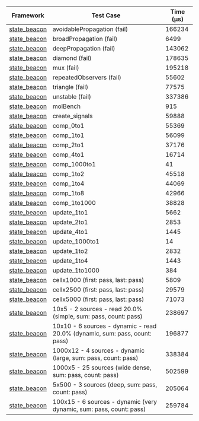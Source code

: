 | Framework | Test Case | Time (μs) |
| --- | --- | --- |
| [state_beacon](https://github.com/jinyus/dart_beacon) | avoidablePropagation (fail) | 166234 |
| [state_beacon](https://github.com/jinyus/dart_beacon) | broadPropagation (fail) | 6499 |
| [state_beacon](https://github.com/jinyus/dart_beacon) | deepPropagation (fail) | 143062 |
| [state_beacon](https://github.com/jinyus/dart_beacon) | diamond (fail) | 178635 |
| [state_beacon](https://github.com/jinyus/dart_beacon) | mux (fail) | 195218 |
| [state_beacon](https://github.com/jinyus/dart_beacon) | repeatedObservers (fail) | 55602 |
| [state_beacon](https://github.com/jinyus/dart_beacon) | triangle (fail) | 77575 |
| [state_beacon](https://github.com/jinyus/dart_beacon) | unstable (fail) | 337386 |
| [state_beacon](https://github.com/jinyus/dart_beacon) | molBench | 915 |
| [state_beacon](https://github.com/jinyus/dart_beacon) | create_signals | 59888 |
| [state_beacon](https://github.com/jinyus/dart_beacon) | comp_0to1 | 55369 |
| [state_beacon](https://github.com/jinyus/dart_beacon) | comp_1to1 | 56099 |
| [state_beacon](https://github.com/jinyus/dart_beacon) | comp_2to1 | 37176 |
| [state_beacon](https://github.com/jinyus/dart_beacon) | comp_4to1 | 16714 |
| [state_beacon](https://github.com/jinyus/dart_beacon) | comp_1000to1 | 41 |
| [state_beacon](https://github.com/jinyus/dart_beacon) | comp_1to2 | 45518 |
| [state_beacon](https://github.com/jinyus/dart_beacon) | comp_1to4 | 44069 |
| [state_beacon](https://github.com/jinyus/dart_beacon) | comp_1to8 | 42966 |
| [state_beacon](https://github.com/jinyus/dart_beacon) | comp_1to1000 | 38828 |
| [state_beacon](https://github.com/jinyus/dart_beacon) | update_1to1 | 5662 |
| [state_beacon](https://github.com/jinyus/dart_beacon) | update_2to1 | 2853 |
| [state_beacon](https://github.com/jinyus/dart_beacon) | update_4to1 | 1445 |
| [state_beacon](https://github.com/jinyus/dart_beacon) | update_1000to1 | 14 |
| [state_beacon](https://github.com/jinyus/dart_beacon) | update_1to2 | 2832 |
| [state_beacon](https://github.com/jinyus/dart_beacon) | update_1to4 | 1443 |
| [state_beacon](https://github.com/jinyus/dart_beacon) | update_1to1000 | 384 |
| [state_beacon](https://github.com/jinyus/dart_beacon) | cellx1000 (first: pass, last: pass) | 5809 |
| [state_beacon](https://github.com/jinyus/dart_beacon) | cellx2500 (first: pass, last: pass) | 29579 |
| [state_beacon](https://github.com/jinyus/dart_beacon) | cellx5000 (first: pass, last: pass) | 71073 |
| [state_beacon](https://github.com/jinyus/dart_beacon) | 10x5 - 2 sources - read 20.0% (simple, sum: pass, count: pass) | 238697 |
| [state_beacon](https://github.com/jinyus/dart_beacon) | 10x10 - 6 sources - dynamic - read 20.0% (dynamic, sum: pass, count: pass) | 196877 |
| [state_beacon](https://github.com/jinyus/dart_beacon) | 1000x12 - 4 sources - dynamic (large, sum: pass, count: pass) | 338384 |
| [state_beacon](https://github.com/jinyus/dart_beacon) | 1000x5 - 25 sources (wide dense, sum: pass, count: pass) | 502599 |
| [state_beacon](https://github.com/jinyus/dart_beacon) | 5x500 - 3 sources (deep, sum: pass, count: pass) | 205064 |
| [state_beacon](https://github.com/jinyus/dart_beacon) | 100x15 - 6 sources - dynamic (very dynamic, sum: pass, count: pass) | 259784 |
